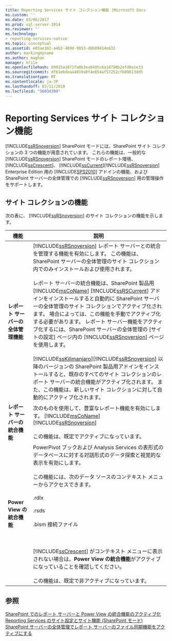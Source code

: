 ```yaml
---
title: Reporting Services サイト コレクション機能 |Microsoft Docs
ms.custom: ''
ms.date: 03/06/2017
ms.prod: sql-server-2014
ms.reviewer: ''
ms.technology:
- reporting-services-native
ms.topic: conceptual
ms.assetid: e05ae162-a4b2-489d-9853-d6b09414e632
author: markingmyname
ms.author: maghan
manager: kfile
ms.openlocfilehash: b9915a1071fa8b3ea0485c6a10790b2efd0a1e33
ms.sourcegitcommit: dfb1e6deaa4919a0f4e654af57252cfb09613dd5
ms.translationtype: MT
ms.contentlocale: ja-JP
ms.lasthandoff: 02/11/2019
ms.locfileid: "56034399"
---
```

# <a name="reporting-services-site-collection-features"></a>Reporting Services サイト コレクション機能
  [!INCLUDE[ssRSnoversion](../includes/ssrsnoversion-md.md)] SharePoint モードには、SharePoint サイト コレクションの 3 つの機能が用意されています。 これらの機能は、一般的な [!INCLUDE[ssRSnoversion](../includes/ssrsnoversion-md.md)] SharePoint モードのレポート環境、 [!INCLUDE[ssCrescent](../includes/sscrescent-md.md)]、 [!INCLUDE[ssCurrent](../includes/sscurrent-md.md)][!INCLUDE[ssRSnoversion](../includes/ssrsnoversion-md.md)] Enterprise Edition 用の [!INCLUDE[SPS2010](../includes/sps2010-md.md)] アドインの機能、および SharePoint サーバーの全体管理での [!INCLUDE[ssRSnoversion](../includes/ssrsnoversion-md.md)] 用の管理操作をサポートします。  
  
## <a name="site-collection-features"></a>サイト コレクションの機能  
 次の表に、 [!INCLUDE[ssRSnoversion](../includes/ssrsnoversion-md.md)] のサイト コレクションの機能を示します。  
  
|機能|説明|  
|-------------|-----------------|  
|**レポート サーバーの全体管理機能**|[!INCLUDE[ssRSnoversion](../includes/ssrsnoversion-md.md)] レポート サーバーとの統合を管理する機能を有効にします。 この機能は、SharePoint サーバーの全体管理のサイト コレクション内でのみインストールおよび使用されます。<br /><br /> レポート サーバーの統合機能は、SharePoint 製品用 [!INCLUDE[msCoName](../includes/msconame-md.md)] [!INCLUDE[ssRSCurrent](../includes/ssrscurrent-md.md)] アドインをインストールすると自動的に SharePoint サーバーの全体管理のサイト コレクションでアクティブ化されます。 場合によっては、この機能を手動でアクティブ化する必要があります。 レポート サーバー機能をアクティブ化するには、SharePoint サーバーの全体管理の [サイトの設定] ページ内の [!INCLUDE[ssRSnoversion](../includes/ssrsnoversion-md.md)] ページを使用します。<br /><br /> [!INCLUDE[ssKilimanjaro](../includes/sskilimanjaro-md.md)][!INCLUDE[ssRSnoversion](../includes/ssrsnoversion-md.md)] 以降のバージョンの SharePoint 製品用アドインをインストールすると、既存のすべてのサイト コレクションのレポート サーバーの統合機能がアクティブ化されます。 また、この機能は、新しいサイト コレクションに対して自動的にアクティブ化されます。|  
|**レポート サーバーの統合機能**|次のものを使用して、豊富なレポート機能を有効にします。 [!INCLUDE[msCoName](../includes/msconame-md.md)] [!INCLUDE[ssRSnoversion](../includes/ssrsnoversion-md.md)]<br /><br /> この機能は、既定でアクティブになっています。|  
|**Power View の統合機能**|PowerPivot ブックおよび Analysis Services の表形式のデータベースに対する対話形式のデータ探索と視覚的な表示を有効にします。<br /><br /> この機能には、次のデータ ソースのコンテキスト メニューからアクセスできます。<br /><br /> .rdlx<br /><br /> .rsds<br /><br /> .bism 接続ファイル<br /><br /> <br /><br /> [!INCLUDE[ssCrescent](../includes/sscrescent-md.md)] がコンテキスト メニューに表示されない場合は、**Power View の統合機能**がアクティブになっていることを確認してください。<br /><br /> この機能は、既定で非アクティブになっています。|  
  
## <a name="see-also"></a>参照  
 [SharePoint でのレポート サーバーと Power View の統合機能のアクティブ化](activate-the-report-server-and-power-view-integration-features-in-sharepoint.md)   
 [Reporting Services のサイト設定とサイト機能 &#40;SharePoint モード&#41;](../../2014/reporting-services/reporting-services-site-settings-and-site-features-sharepoint-mode.md)   
 [SharePoint サーバーの全体管理でレポート サーバーのファイル同期機能をアクティブにする](../../2014/reporting-services/activate-report-server-file-sync-feature-sharepoint-central-administration.md)  
  
  
